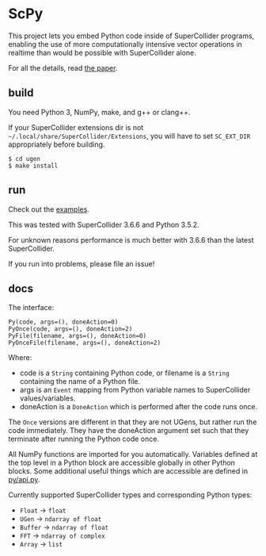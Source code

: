 # ScPy
This project lets you embed Python code inside of SuperCollider programs, enabling the use of more computationally intensive vector operations in realtime than would be possible with SuperCollider alone.

For all the details, read [the paper](doc/paper.pdf).

## build
You need Python 3, NumPy, make, and g++ or clang++.

If your SuperCollider extensions dir is not `~/.local/share/SuperCollider/Extensions`, you will have to set `SC_EXT_DIR` appropriately before building.
```
$ cd ugen
$ make install
```

## run
Check out the [examples](examples).

This was tested with SuperCollider 3.6.6 and Python 3.5.2.

For unknown reasons performance is much better with 3.6.6 than the latest SuperCollider.

If you run into problems, please file an issue!

## docs

The interface:

```
Py(code, args=(), doneAction=0)
PyOnce(code, args=(), doneAction=2)
PyFile(filename, args=(), doneAction=0)
PyOnceFile(filename, args=(), doneAction=2)
```
Where:

* code is a `String` containing Python code, or filename is a `String` containing the name of a Python file.
* args is an `Event` mapping from Python variable names to SuperCollider values/variables.
* doneAction is a `DoneAction` which is performed after the code runs once.

The `Once` versions are different in that they are not UGens, but rather run the code immediately. They have the doneAction argument set such that they terminate after running the Python code once.

All NumPy functions are imported for you automatically. Variables defined at the top level in a Python block are accessible globally in other Python blocks. Some additional useful things which are accessible are defined in [py/api.py](py/api.py).

Currently supported SuperCollider types and corresponding Python types:

* `Float` -> `float`
* `UGen` -> `ndarray of float`
* `Buffer` -> `ndarray of float`
* `FFT` -> `ndarray of complex`
* `Array` -> `list`
